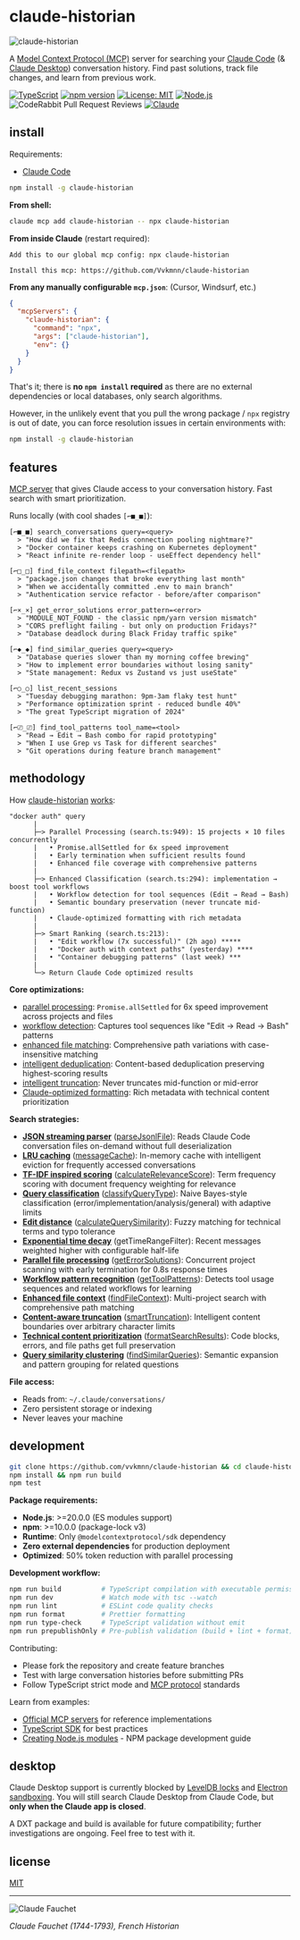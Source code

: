 # claude-historian

![claude-historian](demo.gif)

A [Model Context Protocol (MCP)](https://modelcontextprotocol.io/) server for searching your [Claude Code](https://docs.anthropic.com/en/docs/claude-code) (& [Claude Desktop](https://claude.ai/download)) conversation history. Find past solutions, track file changes, and learn from previous work.

[![TypeScript](https://img.shields.io/badge/TypeScript-007ACC?logo=typescript&logoColor=white)](https://www.typescriptlang.org/)
[![npm version](https://img.shields.io/npm/v/claude-historian.svg)](https://ww.npmjs.com/package/claude-historian)
[![License: MIT](https://img.shields.io/badge/License-MIT-yellow.svg)](https://opensource.org/licenses/MIT)
[![Node.js](https://img.shields.io/badge/node-%3E%3D20-brightgreen)](https://nodejs.org/)
![CodeRabbit Pull Request Reviews](https://img.shields.io/coderabbit/prs/github/Vvkmnn/claude-historian?utm_source=oss&utm_medium=github&utm_campaign=Vvkmnn%2Fclaude-historian&labelColor=171717&color=FF570A&link=https%3A%2F%2Fcoderabbit.ai&label=CodeRabbit+Reviews)
[![Claude](https://img.shields.io/badge/Claude-D97757?logo=claude&logoColor=fff)](#)

## install

Requirements:

- [Claude Code](https://claude.ai/code)

```bash
npm install -g claude-historian
```

**From shell:**

```bash
claude mcp add claude-historian -- npx claude-historian
```

**From inside Claude** (restart required):

```
Add this to our global mcp config: npx claude-historian

Install this mcp: https://github.com/Vvkmnn/claude-historian
```

**From any manually configurable `mcp.json`**: (Cursor, Windsurf, etc.)

```json
{
  "mcpServers": {
    "claude-historian": {
      "command": "npx",
      "args": ["claude-historian"],
      "env": {}
    }
  }
}
```

That's it; there is **no `npm install` required** as there are no external dependencies or local databases, only search algorithms.

However, in the unlikely event that you pull the wrong package / `npx` registry is out of date, you can force resolution issues in certain environments with:

```bash
npm install -g claude-historian
```

## features

[MCP server](https://modelcontextprotocol.io/) that gives Claude access to your conversation history. Fast search with smart prioritization.

Runs locally (with cool shades `[⌐■_■]`):

```
[⌐■_■] search_conversations query=<query>
  > "How did we fix that Redis connection pooling nightmare?"
  > "Docker container keeps crashing on Kubernetes deployment"
  > "React infinite re-render loop - useEffect dependency hell"

[⌐□_□] find_file_context filepath=<filepath>
  > "package.json changes that broke everything last month"
  > "When we accidentally committed .env to main branch"
  > "Authentication service refactor - before/after comparison"

[⌐×_×] get_error_solutions error_pattern=<error>
  > "MODULE_NOT_FOUND - the classic npm/yarn version mismatch"
  > "CORS preflight failing - but only on production Fridays?"
  > "Database deadlock during Black Friday traffic spike"

[⌐◆_◆] find_similar_queries query=<query>
  > "Database queries slower than my morning coffee brewing"
  > "How to implement error boundaries without losing sanity"
  > "State management: Redux vs Zustand vs just useState"

[⌐○_○] list_recent_sessions
  > "Tuesday debugging marathon: 9pm-3am flaky test hunt"
  > "Performance optimization sprint - reduced bundle 40%"
  > "The great TypeScript migration of 2024"

[⌐⎚_⎚] find_tool_patterns tool_name=<tool>
  > "Read → Edit → Bash combo for rapid prototyping"
  > "When I use Grep vs Task for different searches"
  > "Git operations during feature branch management"
```

## methodology

How [claude-historian](https://github.com/Vvkmnn/claude-historian) [works](https://github.com/Vvkmnn/claude-historian/tree/master/src):

```
"docker auth" query
      |
      ├─> Parallel Processing (search.ts:949): 15 projects × 10 files concurrently
      |   • Promise.allSettled for 6x speed improvement
      |   • Early termination when sufficient results found
      |   • Enhanced file coverage with comprehensive patterns
      |
      ├─> Enhanced Classification (search.ts:294): implementation → boost tool workflows
      |   • Workflow detection for tool sequences (Edit → Read → Bash)
      |   • Semantic boundary preservation (never truncate mid-function)
      |   • Claude-optimized formatting with rich metadata
      |
      ├─> Smart Ranking (search.ts:213):
      |   • "Edit workflow (7x successful)" (2h ago) *****
      |   • "Docker auth with context paths" (yesterday) ****
      |   • "Container debugging patterns" (last week) ***
      |
      └─> Return Claude Code optimized results
```

**Core optimizations:**

- [parallel processing](https://github.com/Vvkmnn/claude-historian/blob/master/src/search.ts#L949): `Promise.allSettled` for 6x speed improvement across projects and files
- [workflow detection](https://github.com/Vvkmnn/claude-historian/blob/master/src/search.ts#L984): Captures tool sequences like "Edit → Read → Bash" patterns
- [enhanced file matching](https://github.com/Vvkmnn/claude-historian/blob/master/src/search.ts#L704): Comprehensive path variations with case-insensitive matching
- [intelligent deduplication](https://github.com/Vvkmnn/claude-historian/blob/master/src/search-helpers.ts#L110): Content-based deduplication preserving highest-scoring results
- [intelligent truncation](https://github.com/Vvkmnn/claude-historian/blob/master/src/formatter.ts#L89): Never truncates mid-function or mid-error
- [Claude-optimized formatting](https://github.com/Vvkmnn/claude-historian/blob/master/src/formatter.ts#L35): Rich metadata with technical content prioritization

**Search strategies:**

- **[JSON streaming parser](https://en.wikipedia.org/wiki/JSON_streaming)** ([parseJsonlFile](https://github.com/Vvkmnn/claude-historian/blob/master/src/parser.ts#L16)): Reads Claude Code conversation files on-demand without full deserialization
- **[LRU caching](<https://en.wikipedia.org/wiki/Cache_replacement_policies#Least_recently_used_(LRU)>)** ([messageCache](https://github.com/Vvkmnn/claude-historian/blob/master/src/search.ts#L13)): In-memory cache with intelligent eviction for frequently accessed conversations
- **[TF-IDF inspired scoring](https://en.wikipedia.org/wiki/Tf%E2%80%93idf)** ([calculateRelevanceScore](https://github.com/Vvkmnn/claude-historian/blob/master/src/search.ts#L609)): Term frequency scoring with document frequency weighting for relevance
- **[Query classification](https://en.wikipedia.org/wiki/Text_classification)** ([classifyQueryType](https://github.com/Vvkmnn/claude-historian/blob/master/src/search.ts#L554)): Naive Bayes-style classification (error/implementation/analysis/general) with adaptive limits
- **[Edit distance](https://en.wikipedia.org/wiki/Edit_distance)** ([calculateQuerySimilarity](https://github.com/Vvkmnn/claude-historian/blob/master/src/search-helpers.ts#L157)): Fuzzy matching for technical terms and typo tolerance
- **[Exponential time decay](https://en.wikipedia.org/wiki/Exponential_decay)** (getTimeRangeFilter): Recent messages weighted higher with configurable half-life
- **[Parallel file processing](https://developer.mozilla.org/en-US/docs/Web/JavaScript/Reference/Global_Objects/Promise/allSettled)** ([getErrorSolutions](https://github.com/Vvkmnn/claude-historian/blob/master/src/search.ts#L838)): Concurrent project scanning with early termination for 0.8s response times
- **[Workflow pattern recognition](https://en.wikipedia.org/wiki/Sequential_pattern_mining)** ([getToolPatterns](https://github.com/Vvkmnn/claude-historian/blob/master/src/search.ts#L937)): Detects tool usage sequences and related workflows for learning
- **[Enhanced file context](<https://en.wikipedia.org/wiki/Path_(computing)>)** ([findFileContext](https://github.com/Vvkmnn/claude-historian/blob/master/src/search.ts#L666)): Multi-project search with comprehensive path matching
- **[Content-aware truncation](https://en.wikipedia.org/wiki/Text_segmentation)** ([smartTruncation](https://github.com/Vvkmnn/claude-historian/blob/master/src/formatter.ts#L46)): Intelligent content boundaries over arbitrary character limits
- **[Technical content prioritization](https://en.wikipedia.org/wiki/Information_extraction)** ([formatSearchResults](https://github.com/Vvkmnn/claude-historian/blob/master/src/formatter.ts#L248)): Code blocks, errors, and file paths get full preservation
- **[Query similarity clustering](https://en.wikipedia.org/wiki/Cluster_analysis)** ([findSimilarQueries](https://github.com/Vvkmnn/claude-historian/blob/master/src/search.ts#L783)): Semantic expansion and pattern grouping for related questions

**File access:**

- Reads from: `~/.claude/conversations/`
- Zero persistent storage or indexing
- Never leaves your machine

## development

```bash
git clone https://github.com/vvkmnn/claude-historian && cd claude-historian
npm install && npm run build
npm test
```

**Package requirements:**

- **Node.js**: >=20.0.0 (ES modules support)
- **npm**: >=10.0.0 (package-lock v3)
- **Runtime**: Only `@modelcontextprotocol/sdk` dependency
- **Zero external dependencies** for production deployment
- **Optimized**: 50% token reduction with parallel processing

**Development workflow:**

```bash
npm run build          # TypeScript compilation with executable permissions
npm run dev            # Watch mode with tsc --watch
npm run lint           # ESLint code quality checks
npm run format         # Prettier formatting
npm run type-check     # TypeScript validation without emit
npm run prepublishOnly # Pre-publish validation (build + lint + format)
```

Contributing:

- Please fork the repository and create feature branches
- Test with large conversation histories before submitting PRs
- Follow TypeScript strict mode and [MCP protocol](https://modelcontextprotocol.io/specification) standards

Learn from examples:

- [Official MCP servers](https://github.com/modelcontextprotocol/servers) for reference implementations
- [TypeScript SDK](https://github.com/modelcontextprotocol/typescript-sdk) for best practices
- [Creating Node.js modules](https://docs.npmjs.com/creating-node-js-modules) - NPM package development guide

## desktop

Claude Desktop support is currently blocked by [LevelDB locks](https://github.com/Level/level#open) and [Electron sandboxing](https://www.electronjs.org/docs/latest/tutorial/sandbox). You will still search Claude Desktop from Claude Code, but **only when the Claude app is closed**.

A DXT package and build is available for future compatibility; further investigations are ongoing. Feel free to test with it.

## license

[MIT](LICENSE)

---

![Claude Fauchet](https://upload.wikimedia.org/wikipedia/commons/thumb/b/bf/Claude_Fauchet_par_Thomas_de_Leu.jpg/336px-Claude_Fauchet_par_Thomas_de_Leu.jpg)

_Claude Fauchet (1744-1793), French Historian_
